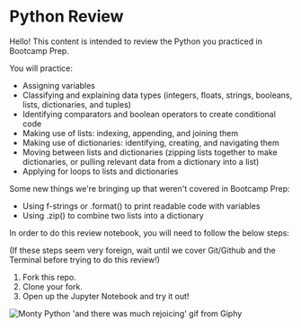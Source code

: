# Python Review

Hello! This content is intended to review the Python you practiced in Bootcamp Prep.

You will practice: 

- Assigning variables
- Classifying and explaining data types (integers, floats, strings, booleans, lists, dictionaries, and tuples)
- Identifying comparators and boolean operators to create conditional code
- Making use of lists: indexing, appending, and joining them
- Making use of dictionaries: identifying, creating, and navigating them
- Moving between lists and dictionaries (zipping lists together to make dictionaries, or pulling relevant data from a dictionary into a list)
- Applying for loops to lists and dictionaries

Some new things we're bringing up that weren't covered in Bootcamp Prep:

- Using f-strings or .format() to print readable code with variables
- Using .zip() to combine two lists into a dictionary

In order to do this review notebook, you will need to follow the below steps:

(If these steps seem very foreign, wait until we cover Git/Github and the Terminal before trying to do this review!)

1. Fork this repo.
2. Clone your fork.
3. Open up the Jupyter Notebook and try it out! 

![Monty Python 'and there was much rejoicing' gif from Giphy](https://media.giphy.com/media/WIg8P0VNpgH8Q/giphy.gif)
